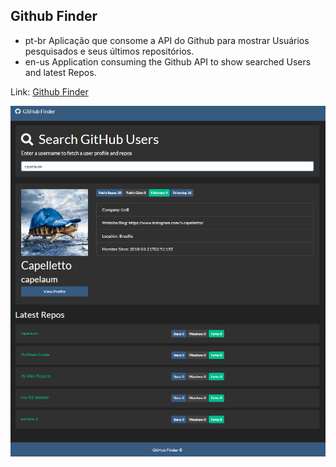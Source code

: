 ## Github Finder
- pt-br
    Aplicação que consome a API do Github para mostrar Usuários pesquisados e seus últimos repositórios.
- en-us
    Application consuming the Github API to show searched Users and latest Repos.

Link: <a href="https://capelaum-github-finder.netlify.app/" target="_blank">Github Finder</a>

<div align="center">
  <img src="./github-finder-screenshot.png" width="700">
</div>